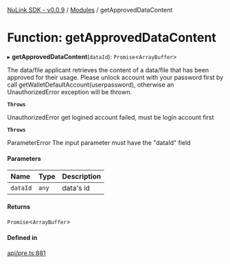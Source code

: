 [NuLink SDK - v0.0.9](../README.md) / [Modules](../modules.md) / getApprovedDataContent

# Function: getApprovedDataContent

▸ **getApprovedDataContent**(`dataId`): `Promise`<`ArrayBuffer`\>

The data/file applicant retrieves the content of a data/file that has been approved for their usage.
Please unlock account with your password first by call getWalletDefaultAccount(userpassword), otherwise an UnauthorizedError exception will be thrown.

**`Throws`**

UnauthorizedError get logined account failed, must be login account first

**`Throws`**

ParameterError The input parameter must have the "dataId" field

#### Parameters

| Name | Type | Description |
| :------ | :------ | :------ |
| `dataId` | `any` | data's id |

#### Returns

`Promise`<`ArrayBuffer`\>

#### Defined in

[api/pre.ts:881](https://github.com/NuLink-network/nulink-sdk/blob/66c291e/src/api/pre.ts#L881)
